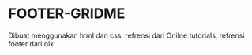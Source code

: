 # FOOTER-GRIDME
Dibuat menggunakan html dan css,  refrensi dari Onilne tutorials,
refrensi footer dari olx
